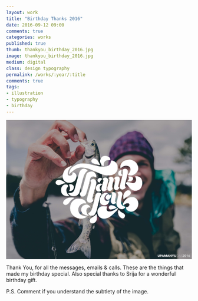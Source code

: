 ```yaml
---
layout: work
title: "Birthday Thanks 2016"
date: 2016-09-12 09:00
comments: true
categories: works
published: true
thumb: thankyou_birthday_2016.jpg
image: thankyou_birthday_2016.jpg
medium: digital
class: design typography
permalink: /works/:year/:title
comments: true
tags:
- illustration
- typography
- birthday
---
```


<img src="/images/works/thankyou_birthday_2016.jpg" align="middle"/>

Thank You, for all the messages, emails & calls. These are the things that made my birthday special. Also special thanks to Srija for a wonderful birthday gift.

P.S. Comment if you understand the subtlety of the image.